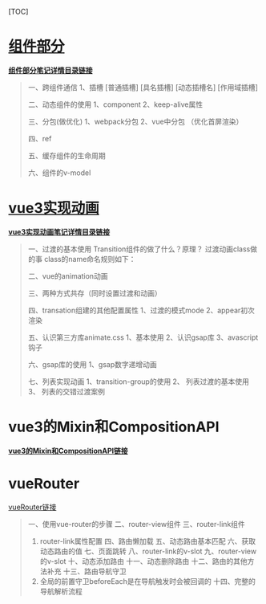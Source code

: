 [TOC]

 # [组件部分](vue3+ts/组件部分)
 **[组件部分笔记详情目录链接](vue3+ts/组件部分)**

>  一、跨组件通信
>  1、插槽
>  [普通插槽]
>  [具名插槽]
>  [动态插槽名] 
>  [作用域插槽]
>
>  二、动态组件的使用
>  1、component 
>  2、keep-alive属性
>
>  三、分包(做优化)
>  1、webpack分包
>  2、vue中分包 （优化首屏渲染）
>
>  四、ref
>
>  五、缓存组件的生命周期
>
>  六、组件的v-model


 # [vue3实现动画](https://github.com/phj-999/JS-notes/tree/main/vue3%2Bts/vue3%E5%AE%9E%E7%8E%B0%E5%8A%A8%E7%94%BB)
 **[vue3实现动画笔记详情目录链接](https://github.com/phj-999/JS-notes/tree/main/vue3%2Bts/vue3%E5%AE%9E%E7%8E%B0%E5%8A%A8%E7%94%BB)**

>  一、过渡的基本使用
>  Transition组件的做了什么？原理？
>  过渡动画class做的事
>  class的name命名规则如下：
>
>  二、vue的animation动画
>
>  三、两种方式共存（同时设置过渡和动画）
>
>  四、transation组建的其他配置属性
>  1、过渡的模式mode
>  2、appear初次渲染
>
>  五、认识第三方库animate.css
>  1、基本使用
>  2、认识gsap库
>  3、avascript钩子
>
>  六、gsap库的使用 
>  1、gsap数字递增动画
>
>  七、列表实现动画
> 1、transition-group的使用
> 2、 列表过渡的基本使用
> 3、 列表的交错过渡案例

# vue3的Mixin和CompositionAPI
**[vue3的Mixin和CompositionAPI链接](./vue3的Mixin和CompositionAPI)**

# vueRouter

[vueRouter链接](https://github.com/phj-999/JS-notes/tree/main/vue3%2Bts/vuerouter)

> 一、使用vue-router的步骤
> 二、router-view组件
> 三、router-link组件
>
> 1. router-link属性配置
> 四、路由懒加载
> 五、动态路由基本匹配
> 六、获取动态路由的值
> 七、页面跳转
> 八、router-link的v-slot
> 九、router-view的v-slot
> 十、动态添加路由
> 十一、动态删除路由
> 十二、路由的其他方法补充
> 十三、路由导航守卫
> 1. 全局的前置守卫beforeEach是在导航触发时会被回调的
> 十四、完整的导航解析流程